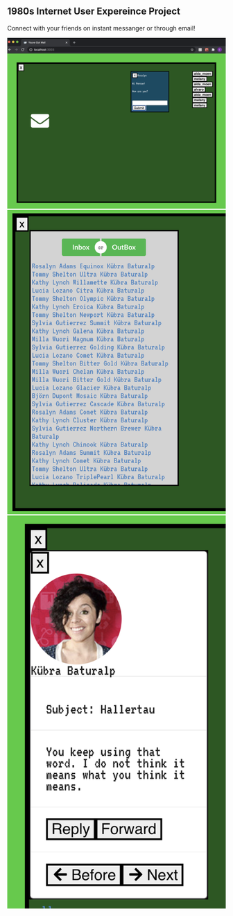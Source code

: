 <h2>1980s Internet User Expereince Project</h2>
<p>Connect with your friends on instant messanger or through email!</p>
<img src='./youvegotmail.png' alt='instant-message' />
<img src='./emails.png' alt='emails' >
<img src='./email.png' alt='email' >